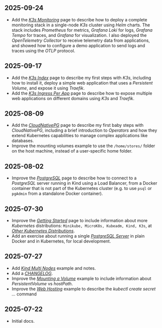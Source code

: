 ## 2025-09-24

- Add the [_K3s Monitoring_](./k3s/monitoring.md) page to describe how to deploy a
  complete monitoring stack in a single-node _K3s_ cluster using _Helm_ charts. The
  stack includes _Prometheus_ for metrics, _Grafana Loki_ for logs, _Grafana Tempo_
  for traces, and _Grafana_ for visualization. I also deployed the _OpenTelemetry
  Collector_ to receive telemetry data from applications, and showed how to configure
  a demo application to send logs and traces using the _OTLP_ protocol.

## 2025-09-17

- Add the [_K3s Index_](./k3s/index.md) page to describe my first steps with
  _K3s_, including how to install it, deploy a simple web application that uses a _Persistent Volume_, and expose it using _Traefik_.
- Add the [_K3s Ingress Per App_](./k3s/ingress-per-app.md) page to describe how to
  expose multiple web applications on different domains using _K3s_ and
  _Traefik_.

## 2025-08-09

- Add the [_CloudNativePG_](./kind/cloudnativepg.md) page to describe my
  first baby steps with _CloudNativePG_, including a brief introduction to
  _Operators_ and how they extend Kubernetes capabilities to manage complex
  applications like databases.
- Improve the mounting volumes example to use the `/home/stores/`
  folder on the host machine, instead of a user-specific home folder.

## 2025-08-02

- Improve the [_PostgreSQL_](./kind/postgresql.md) page to describe how to connect
  to a _PostgreSQL_ server running in Kind using a Load Balancer, from a Docker
  container that is not part of the Kubernetes cluster (e.g. to use `psql` or
  `pgAdmin` from a standalone Docker container).

## 2025-07-30

- Improve the [_Getting Started_](./getting-started.md) page to include information
  about more _Kubernetes_ distributions: `Minikube, MicroK8s, Kubeadm, Kind, K3s`,
  at [_Other Kubernetes Distributions_](./getting-started.md#other-kubernetes-distributions).
- Add an exercise about running a single [_PostgreSQL Server_](./kind/postgresql.md) in
  plain Docker and in Kubernetes, for local development.

## 2025-07-27

- Add [_Kind Multi Nodes_](./kind/multi-nodes.md) example and notes.
- Add a [_CHANGELOG_](./changelog.md).
- Improve the [_Mounting a Volume_](./kind/mounting-volumes.md) example to include
  information about _PersistentVolume_ vs _hostPath_.
- Improve the [_Web Hosting_](./kind/web-hosting.md) example to describe the
  _kubectl create secret …_ command

## 2025-07-22

- Initial docs.
